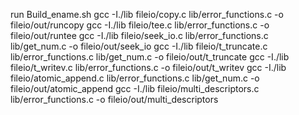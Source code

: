 run Build_ename.sh
gcc  -I./lib fileio/copy.c lib/error_functions.c -o fileio/out/runcopy
gcc  -I./lib fileio/tee.c lib/error_functions.c -o fileio/out/runtee
gcc  -I./lib fileio/seek_io.c lib/error_functions.c lib/get_num.c -o fileio/out/seek_io
gcc  -I./lib fileio/t_truncate.c lib/error_functions.c lib/get_num.c -o fileio/out/t_truncate
gcc  -I./lib fileio/t_writev.c lib/error_functions.c -o fileio/out/t_writev
gcc  -I./lib fileio/atomic_append.c lib/error_functions.c lib/get_num.c -o fileio/out/atomic_append
gcc  -I./lib fileio/multi_descriptors.c lib/error_functions.c -o fileio/out/multi_descriptors